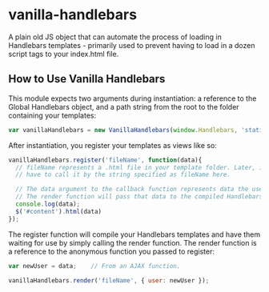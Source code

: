 vanilla-handlebars
==================

A plain old JS object that can automate the process of loading in Handlebars templates - primarily used to prevent having to load in a dozen script tags to your index.html file.


## How to Use Vanilla Handlebars
This module expects two arguments during instantiation: a reference to the Global Handlebars object, and a path string from the root to the folder containing your templates:

````javascript
var vanillaHandlebars = new VanillaHandlebars(window.Handlebars, 'static/js/templates/');
````

After instantiation, you register your templates as views like so:

````javascript
vanillaHandlebars.register('fileName', function(data){
  // fileName represents a .html file in your template folder. Later, in order to render this template you will
  // have to call it by the string specified as fileName here.

  // The data argument to the callback function represents data the user may pass to render the compled Handlebars file. 
  // The render function will pass that data to the compiled Handlebars file and then data will be the HTML returned from the template.
  console.log(data);
  $('#content').html(data)
});
````

The register function will compile your Handlebars templates and have them waiting for use by simply calling the render function. The render function is a reference to the anonymous function you passed to register:

````javascript
var newUser = data;    // From an AJAX function.

vanillaHandlebars.render('fileName', { user: newUser });
````
